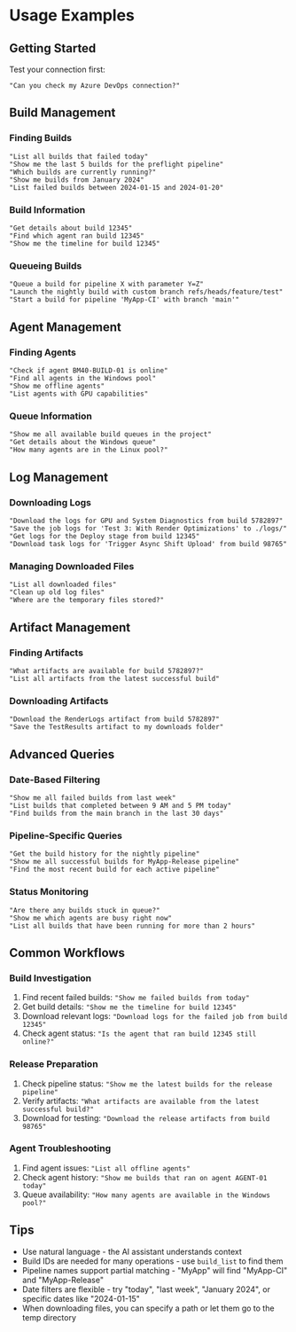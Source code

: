# Usage Examples

## Getting Started

Test your connection first:
```
"Can you check my Azure DevOps connection?"
```

## Build Management

### Finding Builds
```
"List all builds that failed today"
"Show me the last 5 builds for the preflight pipeline"
"Which builds are currently running?"
"Show me builds from January 2024"
"List failed builds between 2024-01-15 and 2024-01-20"
```

### Build Information
```
"Get details about build 12345"
"Find which agent ran build 12345"
"Show me the timeline for build 12345"
```

### Queueing Builds
```
"Queue a build for pipeline X with parameter Y=Z"
"Launch the nightly build with custom branch refs/heads/feature/test"
"Start a build for pipeline 'MyApp-CI' with branch 'main'"
```

## Agent Management

### Finding Agents
```
"Check if agent BM40-BUILD-01 is online"
"Find all agents in the Windows pool"
"Show me offline agents"
"List agents with GPU capabilities"
```

### Queue Information  
```
"Show me all available build queues in the project"
"Get details about the Windows queue"
"How many agents are in the Linux pool?"
```

## Log Management

### Downloading Logs
```
"Download the logs for GPU and System Diagnostics from build 5782897"
"Save the job logs for 'Test 3: With Render Optimizations' to ./logs/"
"Get logs for the Deploy stage from build 12345"
"Download task logs for 'Trigger Async Shift Upload' from build 98765"
```

### Managing Downloaded Files
```
"List all downloaded files"
"Clean up old log files"
"Where are the temporary files stored?"
```

## Artifact Management

### Finding Artifacts
```
"What artifacts are available for build 5782897?"
"List all artifacts from the latest successful build"
```

### Downloading Artifacts
```
"Download the RenderLogs artifact from build 5782897"
"Save the TestResults artifact to my downloads folder"
```

## Advanced Queries

### Date-Based Filtering
```
"Show me all failed builds from last week"
"List builds that completed between 9 AM and 5 PM today"
"Find builds from the main branch in the last 30 days"
```

### Pipeline-Specific Queries
```
"Get the build history for the nightly pipeline"
"Show me all successful builds for MyApp-Release pipeline"
"Find the most recent build for each active pipeline"
```

### Status Monitoring
```
"Are there any builds stuck in queue?"
"Show me which agents are busy right now"
"List all builds that have been running for more than 2 hours"
```

## Common Workflows

### Build Investigation
1. Find recent failed builds: `"Show me failed builds from today"`
2. Get build details: `"Show me the timeline for build 12345"`
3. Download relevant logs: `"Download logs for the failed job from build 12345"`
4. Check agent status: `"Is the agent that ran build 12345 still online?"`

### Release Preparation
1. Check pipeline status: `"Show me the latest builds for the release pipeline"`
2. Verify artifacts: `"What artifacts are available from the latest successful build?"`
3. Download for testing: `"Download the release artifacts from build 98765"`

### Agent Troubleshooting  
1. Find agent issues: `"List all offline agents"`
2. Check agent history: `"Show me builds that ran on agent AGENT-01 today"`
3. Queue availability: `"How many agents are available in the Windows pool?"`

## Tips

- Use natural language - the AI assistant understands context
- Build IDs are needed for many operations - use `build_list` to find them
- Pipeline names support partial matching - "MyApp" will find "MyApp-CI" and "MyApp-Release"
- Date filters are flexible - try "today", "last week", "January 2024", or specific dates like "2024-01-15"
- When downloading files, you can specify a path or let them go to the temp directory